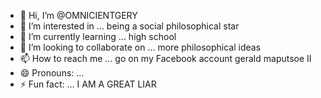 - 👋 Hi, I’m @OMNICIENTGERY
- 👀 I’m interested in ... being a social philosophical star
- 🌱 I’m currently learning ... high school
- 💞️ I’m looking to collaborate on ... more philosophical ideas 
- 📫 How to reach me ... go on my Facebook account gerald maputsoe II
- 😄 Pronouns: ...
- ⚡ Fun fact: ... I AM A GREAT LIAR 

<!---
OMNICIENTGERY/OMNICIENTGERY is a ✨ special ✨ repository because its `README.md` (this file) appears on your GitHub profile.
You can click the Preview link to take a look at your changes.
--->
